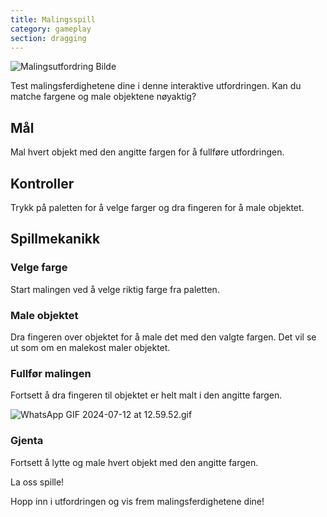 ```yaml
---
title: Malingsspill
category: gameplay
section: dragging
---
```

![Malingsutfordring Bilde](https://help.studycat.com/hc/article_attachments/34823177517721)


Test malingsferdighetene dine i denne interaktive utfordringen. Kan du matche fargene og male objektene nøyaktig?


## Mål


Mal hvert objekt med den angitte fargen for å fullføre utfordringen.


## Kontroller


Trykk på paletten for å velge farger og dra fingeren for å male objektet.


## Spillmekanikk


### Velge farge


Start malingen ved å velge riktig farge fra paletten.


 


### Male objektet


Dra fingeren over objektet for å male det med den valgte fargen. Det vil se ut som om en malekost maler objektet.


 


### Fullfør malingen


Fortsett å dra fingeren til objektet er helt malt i den angitte fargen.


![WhatsApp GIF 2024-07-12 at 12.59.52.gif](https://help.studycat.com/hc/article_attachments/34967665665945)


### Gjenta


Fortsett å lytte og male hvert objekt med den angitte fargen.


La oss spille!


Hopp inn i utfordringen og vis frem malingsferdighetene dine!